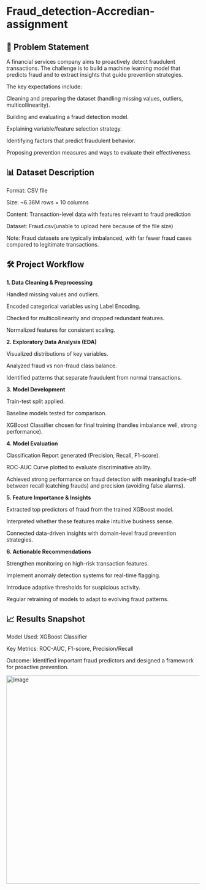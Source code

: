 # Fraud_detection-Accredian-assignment

**📌 Problem Statement**
----------------------------

A financial services company aims to proactively detect fraudulent transactions. The challenge is to build a machine learning model that predicts fraud and to extract insights that guide prevention strategies.

The key expectations include:

Cleaning and preparing the dataset (handling missing values, outliers, multicollinearity).

Building and evaluating a fraud detection model.

Explaining variable/feature selection strategy.

Identifying factors that predict fraudulent behavior.

Proposing prevention measures and ways to evaluate their effectiveness.

**📊 Dataset Description**
------------------------------

Format: CSV file

Size: ~6.36M rows × 10 columns

Content: Transaction-level data with features relevant to fraud prediction

Dataset: Fraud.csv(unable to upload here because of the file size)

Note: Fraud datasets are typically imbalanced, with far fewer fraud cases compared to legitimate transactions.

**🛠️ Project Workflow**
----------------------------

**1. Data Cleaning & Preprocessing**
   

Handled missing values and outliers.

Encoded categorical variables using Label Encoding.

Checked for multicollinearity and dropped redundant features.

Normalized features for consistent scaling.

**2. Exploratory Data Analysis (EDA)**
   

Visualized distributions of key variables.

Analyzed fraud vs non-fraud class balance.

Identified patterns that separate fraudulent from normal transactions.

**3. Model Development**

Train-test split applied.

Baseline models tested for comparison.

XGBoost Classifier chosen for final training (handles imbalance well, strong performance).

**4. Model Evaluation**

Classification Report generated (Precision, Recall, F1-score).

ROC-AUC Curve plotted to evaluate discriminative ability.

Achieved strong performance on fraud detection with meaningful trade-off between recall (catching frauds) and precision (avoiding false alarms).

**5. Feature Importance & Insights**

Extracted top predictors of fraud from the trained XGBoost model.

Interpreted whether these features make intuitive business sense.

Connected data-driven insights with domain-level fraud prevention strategies.

**6. Actionable Recommendations**

Strengthen monitoring on high-risk transaction features.

Implement anomaly detection systems for real-time flagging.

Introduce adaptive thresholds for suspicious activity.

Regular retraining of models to adapt to evolving fraud patterns.

**📈 Results Snapshot**
-------------------------

Model Used: XGBoost Classifier

Key Metrics: ROC-AUC, F1-score, Precision/Recall

Outcome: Identified important fraud predictors and designed a framework for proactive prevention.


<img width="718" height="543" alt="image" src="https://github.com/user-attachments/assets/6a46aead-b4e9-4d21-9aab-736a64beb3f8" />



